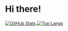 # Hi there!

<a href="https://github.com/Harry-Chen">
  <img align="center" alt="GitHub Stats" src="https://github-readme-stats.vercel.app/api?username=qistout&show_icons=true&include_all_commits=true" />
</a>
<a href="https://github.com/Harry-Chen">
  <img align="center" alt="Top Langs" src="https://github-readme-stats.vercel.app/api/top-langs/?username=qistout&layout=compact" />
</a>

